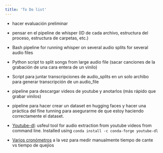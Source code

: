 ```yaml
---
title: 'To Do list'
---
```


- hacer evaluación preliminar 

- pensar en el pipeline de whisper (ID de cada archivo, estructura del proceso, estructura de carpetas, etc.)

- Bash pipeline for running whisper on several audio splits for several audio files

- Python script to split songs from large audio file (sacar canciones de la grabación de una cara entera de un vinilo)

- Script para juntar transcripciones de audio_splits en un solo archibo para generar transcripción de un audio_file

- pipeline para descargar videos de youtube y anotarlos (más rápido que grabar vinilos)

- pipeline para hacer crear un dataset en hugging faces y hacer una práctica del fine tunning para asegurarme de que estoy haciendo correctamente el dataset. 

- [Youtube-dl](https://github.com/ytdl-org/youtube-dl): usfeul tool for audio extraction from youtube videos from command line. Installed using `conda install -c conda-forge youtube-dl`

- [Varios cronómetros](https://es.online-timers.com/varios-cronometros) a la vez para medir manualmente tiempo de cante vs tiempo de quejíos 